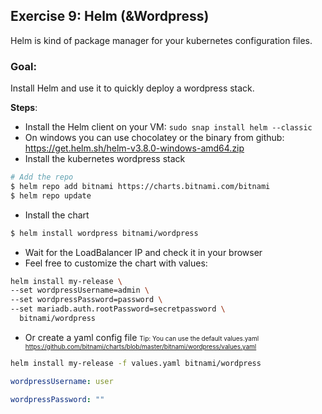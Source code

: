 ## Exercise 9: Helm (&Wordpress)

Helm is kind of package manager for your kubernetes configuration files. 

### Goal:
Install Helm and use it to quickly deploy a wordpress stack. 

**Steps**:

* Install the Helm client on your VM: `sudo snap install helm --classic`
* On windows you can use chocolatey or the binary from github: https://get.helm.sh/helm-v3.8.0-windows-amd64.zip
* Install the kubernetes wordpress stack 

```bash
# Add the repo
$ helm repo add bitnami https://charts.bitnami.com/bitnami
$ helm repo update
``` 
* Install the chart

```bash
$ helm install wordpress bitnami/wordpress
```

* Wait for the LoadBalancer IP and check it in your browser
* Feel free to customize the chart with values:
  
```bash
helm install my-release \
--set wordpressUsername=admin \
--set wordpressPassword=password \
--set mariadb.auth.rootPassword=secretpassword \
  bitnami/wordpress
```
* Or create a yaml config file <font size="1"> Tip: You can use the default values.yaml <i class='fab fa-github'></i>https://github.com/bitnami/charts/blob/master/bitnami/wordpress/values.yaml</font>
  
```bash
helm install my-release -f values.yaml bitnami/wordpress
```
```yaml
wordpressUsername: user

wordpressPassword: ""
```
